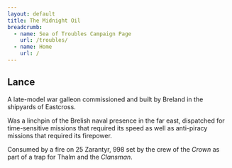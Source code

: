 ```yaml
---
layout: default
title: The Midnight Oil
breadcrumb:
  - name: Sea of Troubles Campaign Page
    url: /troubles/
  - name: Home
    url: /
---
```

## Lance

A late-model war galleon commissioned and built by Breland in the shipyards of Eastcross.

Was a linchpin of the Brelish naval presence in the far east, dispatched for time-sensitive missions that required its speed as well as anti-piracy missions that required its firepower.

Consumed by a fire on 25 Zarantyr, 998 set by the crew of the *Crown* as part of a trap for Thalm and the *Clansman*.
